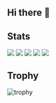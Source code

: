 ## Hi there 👋

<!--
**blancnoir256/blancnoir256** is a ✨ _special_ ✨ repository because its `README.md` (this file) appears on your GitHub profile.

Here are some ideas to get you started:

- 🔭 I’m currently working on ...
- 🌱 I’m currently learning ...
- 👯 I’m looking to collaborate on ...
- 🤔 I’m looking for help with ...
- 💬 Ask me about ...
- 📫 How to reach me: ...
- 😄 Pronouns: ...
- ⚡ Fun fact: ...
-->

## Stats
![](http://github-profile-summary-cards.vercel.app/api/cards/profile-details?username=blancnoir256&theme=gruvbox)
![](http://github-profile-summary-cards.vercel.app/api/cards/repos-per-language?username=blancnoir256&theme=gruvbox)
![](http://github-profile-summary-cards.vercel.app/api/cards/most-commit-language?username=blancnoir256&theme=gruvbox)
![](http://github-profile-summary-cards.vercel.app/api/cards/stats?username=blancnoir256&theme=gruvbox)
![](http://github-profile-summary-cards.vercel.app/api/cards/productive-time?username=blancnoir256&theme=gruvbox&utcOffset=9)

## Trophy
![trophy](https://github-profile-trophy.vercel.app/?username=blancnoir256&theme=gruvbox)
